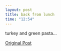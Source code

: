```yaml
---
layout: post
title: back from lunch
time: "12:54"
---
```

turkey and green pasta...

[Original Post](http://users.livejournal.com/__anti/5801.html)
